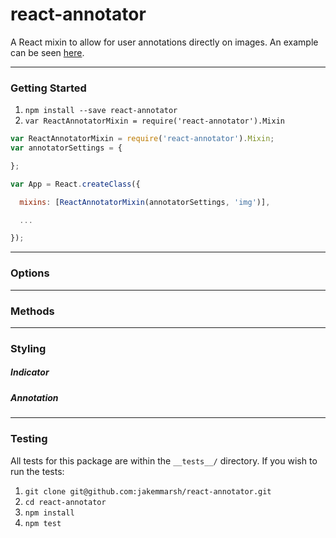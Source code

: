 react-annotator
===============

A React mixin to allow for user annotations directly on images. An example can be seen [here](http://jakemmarsh.com/react-annotator/).

---

### Getting Started

1. `npm install --save react-annotator`
2. `var ReactAnnotatorMixin = require('react-annotator').Mixin`

```javascript
var ReactAnnotatorMixin = require('react-annotator').Mixin;
var annotatorSettings = {

};

var App = React.createClass({

  mixins: [ReactAnnotatorMixin(annotatorSettings, 'img')],

  ...

});
```

---

### Options

---

### Methods

---

### Styling

##### Indicator

##### Annotation

---

### Testing

All tests for this package are within the `__tests__/` directory. If you wish to run the tests:

1. `git clone git@github.com:jakemmarsh/react-annotator.git`
2. `cd react-annotator`
3. `npm install`
4. `npm test`
